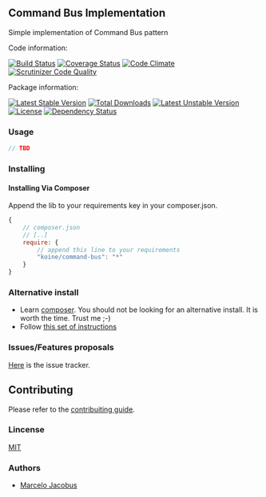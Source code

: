 Command Bus Implementation
------------------------------------

Simple implementation of Command Bus pattern

Code information:

[![Build Status](https://travis-ci.org/koinephp/CommandBus.png?branch=master)](https://travis-ci.org/koinephp/CommandBus)
[![Coverage Status](https://coveralls.io/repos/koinephp/CommandBus/badge.svg?branch=master&service=github)](https://coveralls.io/github/koinephp/CommandBus?branch=master)
[![Code Climate](https://codeclimate.com/github/koinephp/CommandBus.png)](https://codeclimate.com/github/koinephp/CommandBus)
[![Scrutinizer Code Quality](https://scrutinizer-ci.com/g/koinephp/CommandBus/badges/quality-score.png?b=master)](https://scrutinizer-ci.com/g/koinephp/CommandBus/?branch=master)

Package information:

[![Latest Stable Version](https://poser.pugx.org/koine/command-bus/v/stable.svg)](https://packagist.org/packages/koine/command-bus)
[![Total Downloads](https://poser.pugx.org/koine/command-bus/downloads.svg)](https://packagist.org/packages/koine/command-bus)
[![Latest Unstable Version](https://poser.pugx.org/koine/command-bus/v/unstable.svg)](https://packagist.org/packages/koine/command-bus)
[![License](https://poser.pugx.org/koine/command-bus/license.svg)](https://packagist.org/packages/koine/command-bus)
[![Dependency Status](https://gemnasium.com/koine/command-bus.png)](https://gemnasium.com/koine/command-bus)


### Usage

```php
// TBD
```
### Installing

#### Installing Via Composer
Append the lib to your requirements key in your composer.json.

```javascript
{
    // composer.json
    // [..]
    require: {
        // append this line to your requirements
        "koine/command-bus": "*"
    }
}
```

### Alternative install
- Learn [composer](https://getcomposer.org). You should not be looking for an alternative install. It is worth the time. Trust me ;-)
- Follow [this set of instructions](#installing-via-composer)

### Issues/Features proposals

[Here](https://github.com/koinephp/CommandBus/issues) is the issue tracker.

## Contributing

Please refer to the [contribuiting guide](https://github.com/koinephp/CommandBus/blob/master/CONTRIBUTING.md).

### Lincense
[MIT](MIT-LICENSE)

### Authors

- [Marcelo Jacobus](https://github.com/mjacobus)
